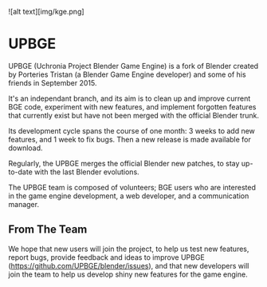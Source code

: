 ![alt text][img/kge.png]


# UPBGE

UPBGE (Uchronia Project Blender Game Engine) is a fork of Blender created by Porteries Tristan (a Blender Game Engine developer) and some of his friends in September 2015.

It's an independant branch, and its aim is to clean up and improve current BGE code, experiment with new features, and implement forgotten  features that currently exist but have not been merged with the official Blender trunk.

Its development cycle spans the course of one month: 3 weeks to add new features, and 1 week to fix bugs. Then a new release is made available for download.

Regularly, the UPBGE merges the official Blender new patches, to stay up-to-date with the last Blender evolutions.

The UPBGE team is composed of volunteers; BGE users who are interested in the game engine development, a web developer, and a communication manager.

## From The Team
We hope that new users will join the project, to help us test new features, report bugs, provide feedback and ideas to improve UPBGE (https://github.com/UPBGE/blender/issues), and that new developers will join the team to help us develop shiny new features for the game engine.
